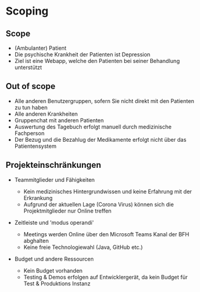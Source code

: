# Scoping

## Scope

* (Ambulanter) Patient
* Die psychische Krankheit der Patienten ist Depression
* Ziel ist eine Webapp, welche den Patienten bei seiner Behandlung unterstützt

## Out of scope

* Alle anderen Benutzergruppen, sofern Sie nicht direkt mit den Patienten zu tun haben
* Alle anderen Krankheiten
* Gruppenchat mit anderen Patienten
* Auswertung des Tagebuch erfolgt manuell durch medizinische Fachperson
* Der Bezug und die Bezahlug der Medikamente erfolgt nicht über das Patientensystem

## Projekteinschränkungen

* Teammitglieder und Fähigkeiten
	* Kein medizinisches Hintergrundwissen und keine Erfahrung mit der Erkrankung
	* Aufgrund der aktuellen Lage (Corona Virus) können sich die Projektmitglieder nur Online treffen

* Zeitleiste und 'modus operandi'
	* Meetings werden Online über den Microsoft Teams Kanal der BFH abghalten
	* Keine freie Technologiewahl (Java, GitHub etc.)

* Budget und andere Ressourcen
	* Kein Budget vorhanden
	* Testing & Demos erfolgen auf Entwicklergerät, da kein Budget für Test & Produktions Instanz
